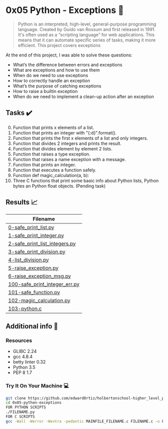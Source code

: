 # 0x05 Python - Exceptions :snake:

> Python is an interpreted, high-level, general-purpose programming language. Created by Guido van Rossum and first released in 1991. It's often used as a “scripting language” for web applications. This means that it can automate specific series of tasks, making it more efficient. This project covers exceptions

At the end of this project, I was able to solve these questions:
  
* What’s the difference between errors and exceptions
* What are exceptions and how to use them
* When do we need to use exceptions
* How to correctly handle an exception
* What’s the purpose of catching exceptions
* How to raise a builtin exception
* When do we need to implement a clean-up action after an exception

## Tasks :heavy_check_mark:

0. Function that prints x elements of a list.
1. Function that prints an integer with "{:d}".format().
2. Function that prints the first x elements of a list and only integers.
3. Function that divides 2 integers and prints the result.
4. Function that divides element by element 2 lists.
5. Function that raises a type exception.
6. Function that raises a name exception with a message.
7. Function that prints an integer.
8. Function that executes a function safely.
9. Function def magic_calculation(a, b):
10. Three C functions that print some basic info about Python lists, Python bytes an Python float objects. (Pending task)

## Results :chart_with_upwards_trend:

| Filename |
| ------ |
| [0-safe_print_list.py](https://github.com/edward0rtiz/holbertonschool-higher_level_programming/blob/master/0x05-python-exceptions/0-safe_print_list.py)|
| [1-safe_print_integer.py](https://github.com/edward0rtiz/holbertonschool-higher_level_programming/blob/master/0x05-python-exceptions/1-safe_print_integer.py)|
| [2-safe_print_list_integers.py](https://github.com/edward0rtiz/holbertonschool-higher_level_programming/blob/master/0x05-python-exceptions/2-safe_print_list_integers.py)|
| [3-safe_print_division.py](https://github.com/edward0rtiz/holbertonschool-higher_level_programming/blob/master/0x05-python-exceptions/3-safe_print_division.py)|
| [4-list_division.py](https://github.com/edward0rtiz/holbertonschool-higher_level_programming/blob/master/0x05-python-exceptions/4-list_division.py)|
| [5-raise_exception.py](https://github.com/edward0rtiz/holbertonschool-higher_level_programming/blob/master/0x05-python-exceptions/5-raise_exception.py)|
| [6-raise_exception_msg.py](https://github.com/edward0rtiz/holbertonschool-higher_level_programming/blob/master/0x05-python-exceptions/6-raise_exception_msg.py)|
| [100-safe_print_integer_err.py](https://github.com/edward0rtiz/holbertonschool-higher_level_programming/blob/master/0x05-python-exceptions/100-safe_print_integer_err.py)|
| [101-safe_function.py](https://github.com/edward0rtiz/holbertonschool-higher_level_programming/blob/master/0x05-python-exceptions/101-safe_function.py)|
| [102-magic_calculation.py](https://github.com/edward0rtiz/holbertonschool-higher_level_programming/blob/master/0x05-python-exceptions/102-magic_calculation.py)|
| [103-python.c](https://github.com/edward0rtiz/holbertonschool-higher_level_programming/blob/master/0x05-python-exceptions/103-python.c)|

## Additional info :construction:
### Resources

- GLIBC 2.24
- gcc 4.8.4
- betty linter 0.32
- Python 3.5
- PEP 8 1.7

### Try It On Your Machine :computer:	
```bash
git clone https://github.com/edward0rtiz/holbertonschool-higher_level_programming.git
cd 0x05-python-exceptions
FOR PYTHON SCRIPTS
./FILENAME.py
FOR C SCRIPTS
gcc -Wall -Werror -Wextra -pedantic MAINFILE_FILENAME.c FILENAME.c -o FILENAME
```
